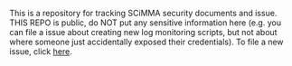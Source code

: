 This is a repository for tracking SCiMMA security documents and issue. THIS REPO is public, do NOT put any sensitive information here (e.g. you can file a issue about creating new log monitoring scripts, but not about where someone just accidentally exposed their credentials). To file a new issue, click [here](https://github.com/scimma/Security/issues/new/choose).
